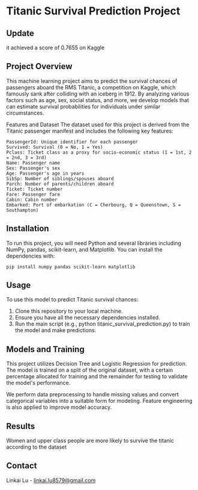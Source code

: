 # Titanic Survival Prediction Project

## Update
it achieved a score of 0.7655 on Kaggle

## Project Overview
This machine learning project aims to predict the survival chances of passengers aboard the RMS Titanic, a competition on Kaggle, which famously sank after colliding with an iceberg in 1912. By analyzing various factors such as age, sex, social status, and more, we develop models that can estimate survival probabilities for individuals under similar circumstances.

Features and Dataset
The dataset used for this project is derived from the Titanic passenger manifest and includes the following key features:
```
PassengerId: Unique identifier for each passenger
Survived: Survival (0 = No, 1 = Yes)
Pclass: Ticket class as a proxy for socio-economic status (1 = 1st, 2 = 2nd, 3 = 3rd)
Name: Passenger name
Sex: Passenger's sex
Age: Passenger's age in years
SibSp: Number of siblings/spouses aboard
Parch: Number of parents/children aboard
Ticket: Ticket number
Fare: Passenger fare
Cabin: Cabin number
Embarked: Port of embarkation (C = Cherbourg, Q = Queenstown, S = Southampton)
```

## Installation
To run this project, you will need Python and several libraries including NumPy, pandas, scikit-learn, and Matplotlib. You can install the dependencies with:
```
pip install numpy pandas scikit-learn matplotlib
```

## Usage
To use this model to predict Titanic survival chances:
1. Clone this repository to your local machine.
2. Ensure you have all the necessary dependencies installed.
3. Run the main script (e.g., python titanic_survival_prediction.py) to train the model and make predictions.


## Models and Training
This project utilizes Decision Tree and Logistic Regression for prediction. The model is trained on a split of the original dataset, with a certain percentage allocated for training and the remainder for testing to validate the model's performance.

We perform data preprocessing to handle missing values and convert categorical variables into a suitable form for modeling. Feature engineering is also applied to improve model accuracy.



## Results
Women and upper class people are more likely to survive the titanic according to the dataset


## Contact
Linkai Lu - linkai.lu8579@gmail.com
